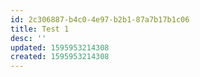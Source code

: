 ```yaml
---
id: 2c306887-b4c0-4e97-b2b1-87a7b17b1c06
title: Test 1
desc: ''
updated: 1595953214308
created: 1595953214308
---
```


